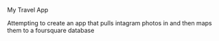 My Travel App

Attempting to create an app that pulls intagram photos in and then maps them to a foursquare database